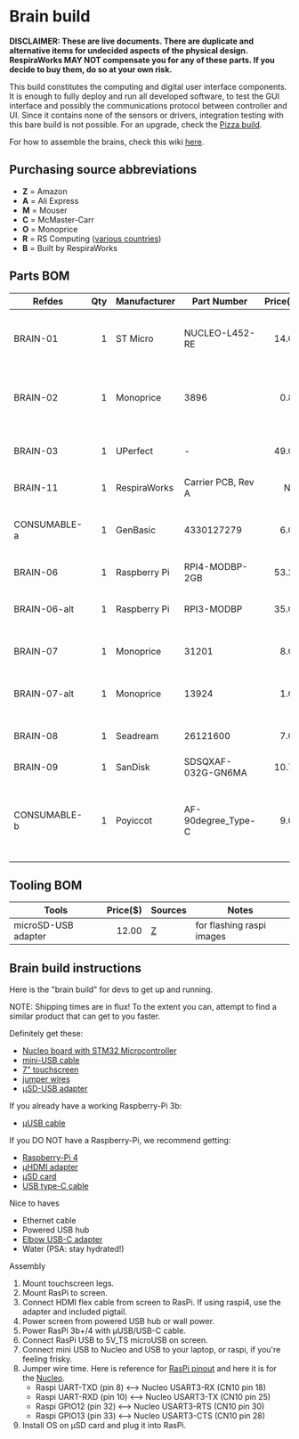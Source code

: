 # Brain build

**DISCLAIMER: These are live documents.
There are duplicate and alternative items for undecided aspects of the physical design. 
RespiraWorks MAY NOT compensate you for any of these parts.
If you decide to buy them, do so at your own risk.**

This build constitutes the computing and digital user interface components.
It is enough to fully deploy and run all developed software, to test the GUI interface and
possibly the communications protocol between controller and UI. Since it contains none of the sensors
or drivers, integration testing with this bare build is not possible. For an upgrade, check the 
[Pizza build](pizza_build.md).

For how to assemble the brains, check this wiki [here](brain_build_instructions.md).

## Purchasing source abbreviations

* **Z** = Amazon
* **A** = Ali Express
* **M** = Mouser
* **C** = McMaster-Carr
* **O** = Monoprice
* **R** = RS Computing ([various countries](https://www.rs-online.com/))
* **B** = Built by RespiraWorks

## Parts BOM

| Refdes       | Qty | Manufacturer | Part Number        | Price($) | Sources                          | Notes |
| ------------ |----:| -------------| ------------------ | --------:|--------------------------------- | ----- |
| BRAIN-01     |   1 | ST Micro     | NUCLEO-L452-RE     |    14.00 | [M][1mouser] [R][1rs]            | STM32 Nucleo dev board, make sure to NOT get the **-P** version |
| BRAIN-02     |   1 | Monoprice    | 3896               |     0.83 | [Z][2amzn] [O][2mono]            | USB-A to miniUSB-B cable, power/data for Nucleo |
| BRAIN-03     |   1 | UPerfect     | -                  |    49.00 | [A][3ali]                        | 7" capacitive touchscreen with speakers, HDMI/USB |
| BRAIN-11     |   1 | RespiraWorks | Carrier PCB, Rev A |      N/A | [B][12rw]                        | RespiraWorks custom PCB |
| CONSUMABLE-a |   1 | GenBasic     | 4330127279         |     6.00 | [Z][4amzn] | Jumper cables.Optional if you don't have the PCB (BRAIN-11)
| BRAIN-06     |   1 | Raspberry Pi | RPI4-MODBP-2GB     |    53.23 | [M][6mouser]                     | Raspberry PI 4 |
| BRAIN-06-alt |   1 | Raspberry Pi | RPI3-MODBP         |    35.00 | OUT OF STOCK                     | Raspberry PI 3B+ as an alternative to PI 4|
| BRAIN-07     |   1 | Monoprice    | 31201              |     8.03 | [Z][7amzn] [O][7mono]            | USB-A to USB-C cable, 3ft, for RPI4 |
| BRAIN-07-alt |   1 | Monoprice    | 13924              |     1.05 | [Z][7-alt-amzn] [O][7-alt-mono]  | USB-A to microUSB-B cable, 3ft, for RPI3B+ |
| BRAIN-08     |   1 | Seadream     | 26121600           |     7.00 | [Z][8amzn]                       | microHDMI adapter, for RPI4 |
| BRAIN-09     |   1 | SanDisk      | SDSQXAF-032G-GN6MA |    10.73 | [Z][9amzn]                       | UHS-1 Class 10 micro SD |
| CONSUMABLE-b |   1 | Poyiccot     | AF-90degree_Type-C |     9.00 | [Z][10amzn]                      | optional USB-C elbow adapter. Mounted on touch screen, in case of non-PCB build. |


## Tooling BOM

| Tools               | Price($) | Sources         | Notes |
|---------------------|---------:|-----------------|-------|
| microSD-USB adapter |    12.00 | [Z][5amzn]      | for flashing raspi images |

[1mouser]:https://www.mouser.com/ProductDetail/STMicroelectronics/NUCLEO-L452RE?qs=sGAEpiMZZMtw0nEwywcFgEEYp888DlnM1Y5kGes2rJIHvcJjT1ZDkw%3D%3D
[1rs]:https://www.rs-particuliers.com/Product.aspx?Product=1261775
[2amzn]:https://www.amazon.com/AmazonBasics-USB-2-0-Cable-Male/dp/B00NH13S44/
[3ali]:https://www.aliexpress.com/item/4000747984746.html
[4amzn]:https://www.amazon.com/GenBasic-Piece-Female-Jumper-Wires/dp/B01L5ULRUA/
[5amzn]:https://www.amazon.com/Anker-Portable-Reader-RS-MMC-Micro/dp/B006T9B6R2
[6mouser]:https://www.mouser.com/ProductDetail/Raspberry-Pi/RPI4-MODBP-2GB-BULK?qs=%2Fha2pyFaduiq9oc0d1uK569Mu3%252BsSMVa9bhYkyZbjQ1oNl8pHrdrS2f8pDbixKgb
[7amzn]:https://www.amazon.com/JSAUX-Charger-Braided-Compatible-Samsung/dp/B076FPGWNZ/ref=sxin_7_ac_d_rm
[7-alt-amzn]:https://www.amazon.com/dp/B07JBN6C5C/
[8amzn]:https://www.amazon.com/Seadream-Degree-Down-toward-Adapter-Connector/dp/B01EQC345A/
[9amzn]:https://www.amazon.com/dp/B06XWMQ81P
[10amzn]:https://www.amazon.com/Poyiccot-2-Pack-Degree-Adapter-Extension/dp/B071XHQJG8/
[2mono]:https://www.monoprice.com/product?p_id=3896
[7mono]:https://www.monoprice.com/product?p_id=31201
[7-alt-mono]:https://www.monoprice.com/product?p_id=13924

## Brain build instructions
Here is the "brain build" for devs to get up and running.

NOTE: Shipping times are in flux! To the extent you can, attempt to find a similar product that can get to you faster.

Definitely get these:
- [Nucleo board with STM32 Microcontroller](https://www.mouser.com/ProductDetail/STMicroelectronics/NUCLEO-L452RE?qs=sGAEpiMZZMtw0nEwywcFgEEYp888DlnM1Y5kGes2rJIHvcJjT1ZDkw%3D%3D)
- [mini-USB cable](https://www.amazon.com/AmazonBasics-USB-2-0-Cable-Male/dp/B00NH13S44/)
- [7" touchscreen](https://www.aliexpress.com/item/4000747984746.html)
- [jumper wires](https://www.amazon.com/GenBasic-Piece-Female-Jumper-Wires/dp/B01L5ULRUA/)
- [μSD-USB adapter](https://www.amazon.com/Anker-Portable-Reader-RS-MMC-Micro/dp/B006T9B6R2)

If you already have a working Raspberry-Pi 3b:
- [μUSB cable](https://www.amazon.com/dp/B07JBN6C5C/)

If you DO NOT have a Raspberry-Pi, we recommend getting:
- [Raspberry-Pi 4](https://www.mouser.com/ProductDetail/Raspberry-Pi/RPI4-MODBP-2GB-BULK?qs=%2Fha2pyFaduiq9oc0d1uK569Mu3%252BsSMVa9bhYkyZbjQ1oNl8pHrdrS2f8pDbixKgb)
- [μHDMI adapter](https://www.amazon.com/Seadream-Degree-Down-toward-Adapter-Connector/dp/B01EQC345A/)
- [μSD card](https://www.amazon.com/dp/B06XWMQ81P)
- [USB type-C cable](https://www.amazon.com/JSAUX-Charger-Braided-Compatible-Samsung/dp/B076FPGWNZ/ref=sxin_7_ac_d_rm)

Nice to haves
- Ethernet cable
- Powered USB hub
- [Elbow USB-C adapter](https://www.amazon.com/Poyiccot-2-Pack-Degree-Adapter-Extension/dp/B071XHQJG8/)
- Water (PSA: stay hydrated!)

Assembly
1. Mount touchscreen legs.
2. Mount RasPi to screen.
3. Connect HDMI flex cable from screen to RasPi. If using raspi4, use the adapter and included pigtail.
4. Power screen from powered USB hub or wall power.
5. Power RasPi 3b+/4 with μUSB/USB-C cable.
6. Connect RasPi USB to 5V_TS microUSB on screen.
7. Connect mini USB to Nucleo and USB to your laptop, or raspi, if you're feeling frisky.
8. Jumper wire time. Here is reference for [RasPi pinout](https://pinout.xyz/pinout/pin2_5v_power) and here it is for the [Nucleo](https://docs.zephyrproject.org/latest/_images/nucleo-l452re-pinout.png).
    - Raspi UART-TXD (pin 8) <--> Nucleo USART3-RX (CN10 pin 18)
    - Raspi UART-RXD (pin 10) <--> Nucleo USART3-TX (CN10 pin 25)
    - Raspi GPIO12 (pin 32) <--> Nucleo USART3-RTS (CN10 pin 30)
    - Raspi GPIO13 (pin 33) <--> Nucleo USART3-CTS (CN10 pin 28)
9. Install OS on μSD card and plug it into RasPi.
